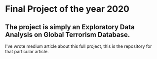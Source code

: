 
# Final Project of the year 2020
## The project is simply an Exploratory Data Analysis on Global Terrorism Database. 
  I've wrote medium article about this full project, this is the repository for that particular article.
  
  
  
  
 
